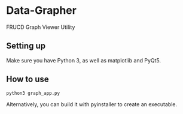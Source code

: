 # Data-Grapher
FRUCD Graph Viewer Utility

## Setting up
Make sure you have Python 3, as well as matplotlib and PyQt5.

## How to use
```
python3 graph_app.py
```

Alternatively, you can build it with pyinstaller to create an executable.